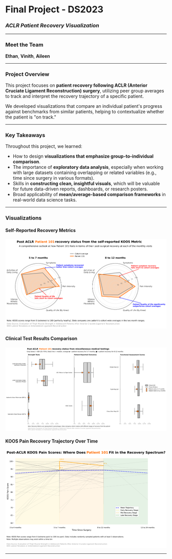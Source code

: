 # Final Project - DS2023  
### *ACLR Patient Recovery Visualization*

---

### Meet the Team  
**Ethan**, **Vinith**, **Aileen**

---

### Project Overview  
This project focuses on **patient recovery following ACLR (Anterior Cruciate Ligament Reconstruction) surgery**, utilizing peer group averages to track and interpret the recovery trajectory of a specific patient.  

We developed visualizations that compare an individual patient's progress against benchmarks from similar patients, helping to contextualize whether the patient is "on track."

---

### Key Takeaways  
Throughout this project, we learned:

- How to design **visualizations that emphasize group-to-individual comparison**.
- The importance of **exploratory data analysis**, especially when working with large datasets containing overlapping or related variables (e.g., time since surgery in various formats).
- Skills in **constructing clean, insightful visuals**, which will be valuable for future data-driven reports, dashboards, or research posters.
- Broad applicability of **mean/average-based comparison frameworks** in real-world data science tasks.

---

### Visualizations

#### Self-Reported Recovery Metrics  
![Radar Graphs - KOOS and RSI](Radar_small_multiples.png)

#### Clinical Test Results Comparison  
![BoxPlots - Strength and Function](stacked_horizontal_boxplots.png)

#### KOOS Pain Recovery Trajectory Over Time  
![Spaghetti Graph - KOOS Pain](KOOS_Pain_Recovery_Trajectory_new.png)

---

